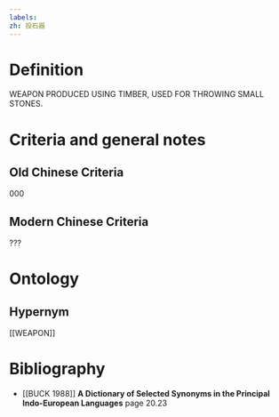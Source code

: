 ```yaml
---
labels: 
zh: 投石器
---
```


# Definition
WEAPON PRODUCED USING TIMBER, USED FOR THROWING SMALL STONES.
# Criteria and general notes
## Old Chinese Criteria
000
## Modern Chinese Criteria
???
# Ontology

## Hypernym
[[WEAPON]]
# Bibliography
- [[BUCK 1988]]
**A Dictionary of Selected Synonyms in the Principal Indo-European Languages** page 20.23
